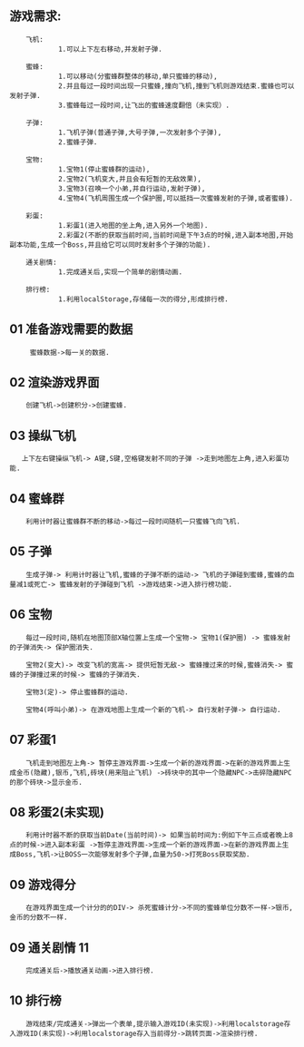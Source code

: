 
## 游戏需求:

        飞机:
                1.可以上下左右移动,并发射子弹.

        蜜蜂:
                1.可以移动(分蜜蜂群整体的移动,单只蜜蜂的移动),
                2.并且每过一段时间出现一只蜜蜂,撞向飞机,撞到飞机则游戏结束.蜜蜂也可以发射子弹.
                3.蜜蜂每过一段时间,让飞出的蜜蜂速度翻倍（未实现）.

        子弹:
                1.飞机子弹(普通子弹,大号子弹,一次发射多个子弹),
                2.蜜蜂子弹.

        宝物:
                1.宝物1(停止蜜蜂群的运动),
                2.宝物2(飞机变大,并且会有短暂的无敌效果),
                3.宝物3(召唤一个小弟,并自行运动,发射子弹),
                4.宝物4(飞机周围生成一个保护圈,可以抵挡一次蜜蜂发射的子弹,或者蜜蜂).

        彩蛋: 
                1.彩蛋1(进入地图的坐上角,进入另外一个地图).
                2.彩蛋2(不断的获取当前时间,当前时间是下午3点的时候,进入副本地图,开始副本功能,生成一个Boss,并且给它可以同时发射多个子弹的功能).

        通关剧情:
                1.完成通关后,实现一个简单的剧情动画.
                
        排行榜:
                1.利用localStorage,存储每一次的得分,形成排行榜.        


## 01 准备游戏需要的数据

         蜜蜂数据->每一关的数据.

## 02 渲染游戏界面

        创建飞机->创建积分->创建蜜蜂.

## 03 操纵飞机 

       上下左右键操纵飞机-> A键,S键,空格键发射不同的子弹 ->走到地图左上角,进入彩蛋功能. 

## 04 蜜蜂群

        利用计时器让蜜蜂群不断的移动->每过一段时间随机一只蜜蜂飞向飞机.

## 05 子弹

        生成子弹-> 利用计时器让飞机,蜜蜂的子弹不断的运动-> 飞机的子弹碰到蜜蜂,蜜蜂的血量减1或死亡-> 蜜蜂发射的子弹碰到飞机 ->游戏结束->进入排行榜功能.

## 06  宝物

        每过一段时间,随机在地图顶部X轴位置上生成一个宝物-> 宝物1(保护圈) -> 蜜蜂发射的子弹消失-> 保护圈消失. 

        宝物2(变大)-> 改变飞机的宽高-> 提供短暂无敌-> 蜜蜂撞过来的时候,蜜蜂消失-> 蜜蜂的子弹撞过来的时候-> 蜜蜂的子弹消失.

        宝物3(定)-> 停止蜜蜂群的运动.

        宝物4(呼叫小弟)-> 在游戏地图上生成一个新的飞机-> 自行发射子弹-> 自行运动.

## 07 彩蛋1 

        飞机走到地图左上角-> 暂停主游戏界面->生成一个新的游戏界面->在新的游戏界面上生成金币(隐藏),银币,飞机,砖块(用来阻止飞机) ->砖块中的其中一个隐藏NPC->击碎隐藏NPC的那个砖块->显示金币.

## 08 彩蛋2(未实现)

        利用计时器不断的获取当前Date(当前时间)-> 如果当前时间为:例如下午三点或者晚上8点的时候->进入副本彩蛋 ->暂停主游戏界面->生成一个新的游戏界面->在新的游戏界面上生成Boss,飞机->让BOSS一次能够发射多个子弹,血量为50->打死Boss获取奖励.
        
## 09 游戏得分

        在游戏界面生成一个计分的的DIV-> 杀死蜜蜂计分->不同的蜜蜂单位分数不一样->银币,金币的分数不一样.      

## 09 通关剧情  11
        完成通关后->播放通关动画->进入排行榜.

## 10 排行榜

        游戏结束/完成通关->弹出一个表单,提示输入游戏ID(未实现)->利用localstorage存入游戏ID(未实现)->利用localstorage存入当前得分->跳转页面->渲染排行榜.


